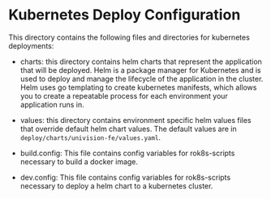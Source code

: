 # Kubernetes Deploy Configuration
This directory contains the following files and directories for kubernetes deployments:

* charts: this directory contains helm charts that represent the application that will be deployed.  Helm is a package manager for Kubernetes and is used to deploy and manage the lifecycle of the application in the cluster. Helm uses go templating to create kubernetes manifests, which allows you to create a repeatable process for each environment your application runs in.

* values: this directory contains environment specific helm values files that override default helm chart values.  The default values are in `deploy/charts/univision-fe/values.yaml`.

* build.config: This file contains config variables for rok8s-scripts necessary to build a docker image.

* dev.config: This file contains config variables for rok8s-scripts necessary to deploy a helm chart to a kubernetes cluster.
